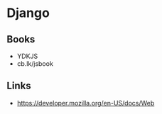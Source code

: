 # Django

## Books 
- YDKJS 
- cb.lk/jsbook
        
## Links 
- https://developer.mozilla.org/en-US/docs/Web
